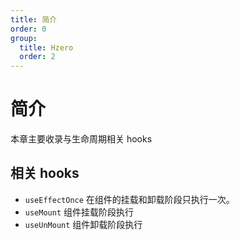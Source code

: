 ```yaml
---
title: 简介
order: 0
group:
  title: Hzero
  order: 2
---
```


# 简介
本章主要收录与生命周期相关 hooks

## 相关 hooks
- `useEffectOnce` 在组件的挂载和卸载阶段只执行一次。
- `useMount` 组件挂载阶段执行
- `useUnMount` 组件卸载阶段执行

